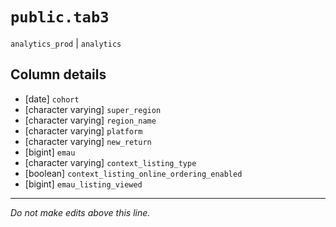 # `public.tab3`
`analytics_prod` | `analytics`

## Column details
* [date]      `cohort`
* [character varying] `super_region`
* [character varying] `region_name`
* [character varying] `platform`
* [character varying] `new_return`
* [bigint]    `emau`
* [character varying] `context_listing_type`
* [boolean]   `context_listing_online_ordering_enabled`
* [bigint]    `emau_listing_viewed`

-------------------------------------------------------------------------------
*Do not make edits above this line.*

